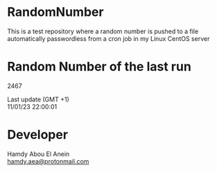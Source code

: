 # RandomNumber    
This is a test repository where a random number is pushed to a file automatically passwordless from a cron job in my Linux CentOS server    
# Random Number of the last run   
2467
      
Last update (GMT +1)    
11/01/23 22:00:01
# Developer    
Hamdy Abou El Anein   
hamdy.aea@protonmail.com
